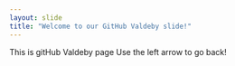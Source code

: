 ```yaml
---
layout: slide
title: "Welcome to our GitHub Valdeby slide!"
---
```

This is gitHub Valdeby page
Use the left arrow to go back!
